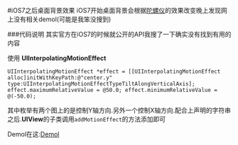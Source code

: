 #iOS7之后桌面背景效果
iOS7开始桌面背景会根据[陀螺仪](http://baike.baidu.com/link?url=BugS06F8DFJO8S7xzybmoVguhu5E7gDzW0PiCKAm3RIJl36HfAOUXeE2qCJ0Vei1ns26zv4-AyQf5iEq1GdYJOZ7uA7arWbvpuzLPZZ2G-W)的效果改变晚上发现网上没有相关demol(可能是我笨没搜到)

###代码说明
其实官方在iOS7的时候就公开的API我搜了一下确实没有找到有用的内容

使用 **UIInterpolatingMotionEffect**

`UIInterpolatingMotionEffect *effect = [[UIInterpolatingMotionEffect alloc]initWithKeyPath:@"center.y" type:UIInterpolatingMotionEffectTypeTiltAlongVerticalAxis];
    effect.maximumRelativeValue = @50.0;
    effect.minimumRelativeValue = @(-50.0);`

其中枚举有两个图上的是控制Y轴方向.另外一个控制X轴方向.配合上声明的字符串之后.**UIView**的子类调用`addMotionEffect`的方法添加即可


Demol在这:[Demol](https://github.com/Heiyuan/MotionEddects) 
